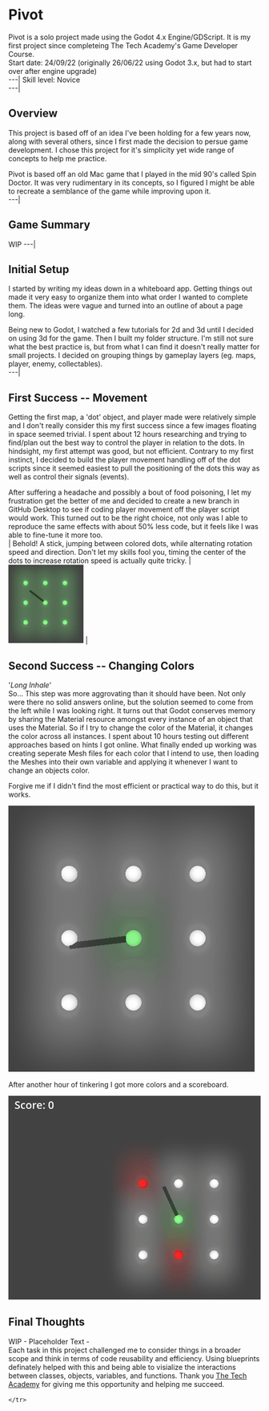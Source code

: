 
# **Pivot**

Pivot is a solo project made using the Godot 4.x Engine/GDScript. It is my first project since completeing The Tech Academy's Game Developer Course.  
Start date: 24/09/22 (originally 26/06/22 using Godot 3.x, but had to start over after engine upgrade)  
---|
Skill level: Novice  
---|
## **Overview**

This project is based off of an idea I've been holding for a few years now, along with several others, since I first made the decision to persue game development. I chose this project for it's simplicity yet wide range of concepts to help me practice.  

Pivot is based off an old Mac game that I played in the mid 90's called Spin Doctor. It was very rudimentary in its concepts, so I figured I might be able to recreate a semblance of the game while improving upon it.  
---|
## **Game Summary**</th>

WIP 
---|
## **Initial Setup**

I started by writing my ideas down in a whiteboard app. Getting things out made it very easy to organize them into what order I wanted to complete them. The ideas were vague and turned into an outline of about a page long.  

Being new to Godot, I watched a few tutorials for 2d and 3d until I decided on using 3d for the game. Then I built my folder structure. I'm still not sure what the best practice is, but from what I can find it doesn't really matter for small projects. I decided on grouping things by gameplay layers (eg. maps, player, enemy, collectables).  
---|
## **First Success -- Movement**

Getting the first map, a 'dot' object, and player made were relatively simple and I don't really consider this my first success since a few images floating in space seemed trivial. I spent about 12 hours researching and trying to find/plan out the best way to control the player in relation to the dots. In hindsight, my first attempt was good, but not efficient. Contrary to my first instinct, I decided to build the player movement handling off of the dot scripts since it seemed easiest to pull the positioning of the dots this way as well as control their signals (events).  

After suffering a headache and possibly a bout of food poisoning, I let my frustration get the better of me and decided to create a new branch in GitHub Desktop to see if coding player movement off the player script would work. This turned out to be the right choice, not only was I able to reproduce the same effects with about 50% less code, but it feels like I was able to fine-tune it more too.  
|
Behold! A stick, jumping between colored dots, while alternating rotation speed and direction. Don't let my skills fool you, timing the center of the dots to increase rotation speed is actually quite tricky.  |
<img width=150 src="https://github.com/Nick-Marx/Godot/blob/main/Pivot/README/pivot_first_success.gif" >  |

## **Second Success -- Changing Colors**  

'*Long Inhale*'  
So... This step was more aggrovating than it should have been. Not only were there no solid answers online, but the solution seemed to come from the left while I was looking right. It turns out that Godot conserves memory by sharing the Material resource amongst every instance of an object that uses the Material. So if I try to change the color of the Material, it changes the color across all instances. I spent about 10 hours testing out different approaches based on hints I got online. What finally ended up working was creating seperate Mesh files for each color that I intend to use, then loading the Meshes into their own variable and applying it whenever I want to change an objects color.  

Forgive me if I didn't find the most efficient or practical way to do this, but it works.  

![](https://github.com/Nick-Marx/Godot/blob/main/Pivot/README/pivot_second_success.gif)  

After another hour of tinkering I got more colors and a scoreboard.  
  
![](https://github.com/Nick-Marx/Godot/blob/main/Pivot/README/pivot_second_success2.gif)  

## **Final Thoughts**  

WIP - Placeholder Text -  
Each task in this project challenged me to consider things in a broader scope and think in terms of code reusability and efficiency. Using blueprints definately helped with this and being able to visialize the interactions between classes, objects, variables, and functions. Thank you [The Tech Academy](https://www.learncodinganywhere.com/) for giving me this opportunity and helping me succeed.
	<tr>
	
	</tr>
